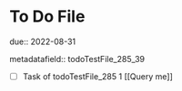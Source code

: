 # To Do File

due:: 2022-08-31

metadatafield:: todoTestFile_285_39

- [ ] Task of todoTestFile_285 1 [[Query me]]
